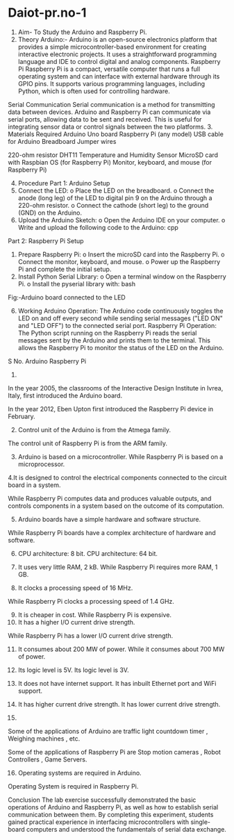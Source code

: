 # Daiot-pr.no-1
1. Aim- To Study the Arduino and Raspberry Pi.
2. Theory
Arduino:-
Arduino is an open-source electronics platform that provides a simple microcontroller-based
environment for creating interactive electronic projects. It uses a straightforward programming
language and IDE to control digital and analog components.
Raspberry Pi
Raspberry Pi is a compact, versatile computer that runs a full operating system and can interface
with external hardware through its GPIO pins. It supports various programming languages,
including Python, which is often used for controlling hardware.

Serial Communication
Serial communication is a method for transmitting data between devices. Arduino and Raspberry
Pi can communicate via serial ports, allowing data to be sent and received. This is useful for
integrating sensor data or control signals between the two platforms.
3. Materials Required
 Arduino Uno board
 Raspberry Pi (any model)
 USB cable for Arduino
 Breadboard
 Jumper wires

 220-ohm resistor
 DHT11 Temperature and Humidity Sensor
 MicroSD card with Raspbian OS (for Raspberry Pi)
 Monitor, keyboard, and mouse (for Raspberry Pi)

4. Procedure
Part 1: Arduino Setup
1. Connect the LED:
o Place the LED on the breadboard.
o Connect the anode (long leg) of the LED to digital pin 9 on the Arduino through a
220-ohm resistor.
o Connect the cathode (short leg) to the ground (GND) on the Arduino.
2. Upload the Arduino Sketch:
o Open the Arduino IDE on your computer.
o Write and upload the following code to the Arduino:
cpp

Part 2: Raspberry Pi Setup
1. Prepare Raspberry Pi:
o Insert the microSD card into the Raspberry Pi.
o Connect the monitor, keyboard, and mouse.
o Power up the Raspberry Pi and complete the initial setup.
2. Install Python Serial Library:
o Open a terminal window on the Raspberry Pi.
o Install the pyserial library with:
bash

Fig:-Arduino board connected to the LED

6. Working
Arduino Operation:
The Arduino code continuously toggles the LED on and off every second while sending serial
messages (&quot;LED ON&quot; and &quot;LED OFF&quot;) to the connected serial port.
Raspberry Pi Operation:
The Python script running on the Raspberry Pi reads the serial messages sent by the Arduino and
prints them to the terminal. This allows the Raspberry Pi to monitor the status of the LED on the
Arduino.

S No. Arduino Raspberry Pi

1.
In the year 2005, the classrooms of
the Interactive Design Institute in
Ivrea, Italy, first introduced the
Arduino board.

In the year 2012, Eben Upton first
introduced the Raspberry Pi device in
February.

2. Control unit of the Arduino is from
the Atmega family.

The control unit of Raspberry Pi is from the
ARM family.

3. Arduino is based on a microcontroller. While Raspberry Pi is based on a
microprocessor.

4.It is designed to control the electrical
components connected to the circuit
board in a system.

While Raspberry Pi computes data and
produces valuable outputs, and controls
components in a system based on the
outcome of its computation.

5. Arduino boards have a simple
hardware and software structure.

While Raspberry Pi boards have a complex
architecture of hardware and software.

6. CPU architecture: 8 bit. CPU architecture: 64 bit.

7. It uses very little RAM, 2 kB. While Raspberry Pi requires more RAM, 1
GB.
8. It clocks a processing speed of 16
MHz.

While Raspberry Pi clocks a processing
speed of 1.4 GHz.

9. It is cheaper in cost. While Raspberry Pi is expensive.
10. It has a higher I/O current drive
strength.

While Raspberry Pi has a lower I/O current
drive strength.

11. It consumes about 200 MW of power. While it consumes about 700 MW of power.
12. Its logic level is 5V. Its logic level is 3V.
13. It does not have internet support. It has inbuilt Ethernet port and WiFi
support.

14. It has higher current drive strength. It has lower current drive strength.

15.
Some of the applications of Arduino
are traffic light countdown timer ,
Weighing machines , etc.

Some of the applications of Raspberry Pi are
Stop motion cameras , Robot Controllers ,
Game Servers.

16. Operating systems are required in
Arduino.

Operating System is required in Raspberry
Pi.

 Conclusion
The lab exercise successfully demonstrated the basic operations of Arduino and Raspberry Pi, as
well as how to establish serial communication between them. By completing this experiment,
students gained practical experience in interfacing microcontrollers with single-board computers
and understood the fundamentals of serial data exchange.
